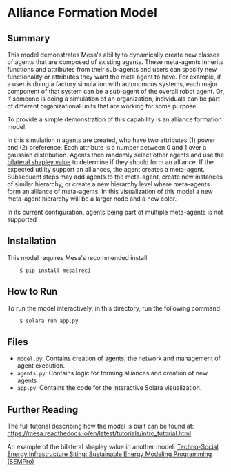 # Alliance Formation Model

## Summary

This model demonstrates Mesa's ability to dynamically create new classes of agents that are composed of existing agents. These meta-agents  inherits functions and attributes from their sub-agents and users can specify new functionality or attributes they want the meta agent to have. For example, if a user is doing a factory simulation with autonomous systems, each major component of that system can be a sub-agent of the overall robot agent. Or, if someone is doing a simulation of an organization, individuals can be part of different organizational units that are working for some purpose.

To provide a simple demonstration of this capability is an alliance formation model.

In this simulation n agents are created, who have two attributes (1) power and (2) preference. Each attribute is a number between 0 and 1 over a gaussian distribution. Agents then randomly select other agents and use the [bilateral shapley value](https://en.wikipedia.org/wiki/Shapley_value) to determine if they should form an alliance. If the expected utility support an alliances, the agent creates a meta-agent. Subsequent steps may add agents to the meta-agent, create new instances of similar hierarchy, or create a new hierarchy level where meta-agents form an alliance of meta-agents. In this visualization of this model a new meta-agent hierarchy will be a larger node and a new color.

In its current configuration, agents being part of multiple meta-agents is not supported

## Installation

This model requires Mesa's recommended install
```
    $ pip install mesa[rec]
```

## How to Run

To run the model interactively, in this directory, run the following command

```
    $ solara run app.py
```

## Files

* ``model.py``: Contains creation of agents, the network and management of agent execution.
* ``agents.py``: Contains logic for forming alliances and creation of new agents
* ``app.py``: Contains the code for the interactive Solara visualization.

## Further Reading

The full tutorial describing how the model is built can be found at:
https://mesa.readthedocs.io/en/latest/tutorials/intro_tutorial.html

An example of the bilateral shapley value in another model:
[Techno-Social Energy Infrastructure Siting: Sustainable Energy Modeling Programming (SEMPro)](https://www.jasss.org/16/3/6.html)

